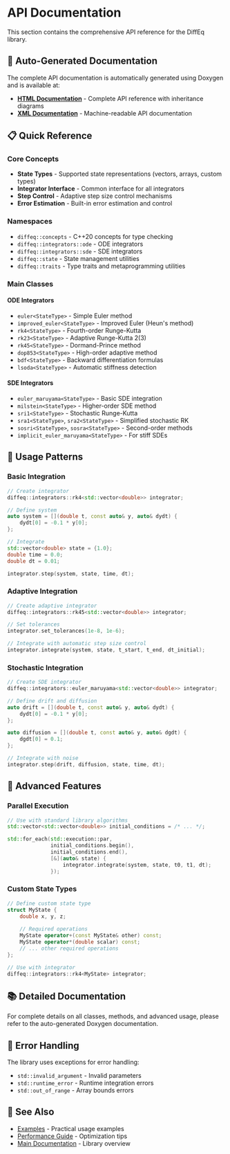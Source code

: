 # API Documentation

This section contains the comprehensive API reference for the DiffEq library.

## 🔗 Auto-Generated Documentation

The complete API documentation is automatically generated using Doxygen and is available at:

- **[HTML Documentation](../generated/html/index.html)** - Complete API reference with inheritance diagrams
- **[XML Documentation](../generated/xml/)** - Machine-readable API documentation

## 📋 Quick Reference

### Core Concepts

- **State Types** - Supported state representations (vectors, arrays, custom types)
- **Integrator Interface** - Common interface for all integrators
- **Step Control** - Adaptive step size control mechanisms
- **Error Estimation** - Built-in error estimation and control

### Namespaces

- `diffeq::concepts` - C++20 concepts for type checking
- `diffeq::integrators::ode` - ODE integrators
- `diffeq::integrators::sde` - SDE integrators
- `diffeq::state` - State management utilities
- `diffeq::traits` - Type traits and metaprogramming utilities

### Main Classes

#### ODE Integrators

- `euler<StateType>` - Simple Euler method
- `improved_euler<StateType>` - Improved Euler (Heun's method)
- `rk4<StateType>` - Fourth-order Runge-Kutta
- `rk23<StateType>` - Adaptive Runge-Kutta 2(3)
- `rk45<StateType>` - Dormand-Prince method
- `dop853<StateType>` - High-order adaptive method
- `bdf<StateType>` - Backward differentiation formulas
- `lsoda<StateType>` - Automatic stiffness detection

#### SDE Integrators

- `euler_maruyama<StateType>` - Basic SDE integration
- `milstein<StateType>` - Higher-order SDE method
- `sri1<StateType>` - Stochastic Runge-Kutta
- `sra1<StateType>`, `sra2<StateType>` - Simplified stochastic RK
- `sosri<StateType>`, `sosra<StateType>` - Second-order methods
- `implicit_euler_maruyama<StateType>` - For stiff SDEs

## 🔧 Usage Patterns

### Basic Integration

```cpp
// Create integrator
diffeq::integrators::rk4<std::vector<double>> integrator;

// Define system
auto system = [](double t, const auto& y, auto& dydt) {
    dydt[0] = -0.1 * y[0];
};

// Integrate
std::vector<double> state = {1.0};
double time = 0.0;
double dt = 0.01;

integrator.step(system, state, time, dt);
```

### Adaptive Integration

```cpp
// Create adaptive integrator
diffeq::integrators::rk45<std::vector<double>> integrator;

// Set tolerances
integrator.set_tolerances(1e-8, 1e-6);

// Integrate with automatic step size control
integrator.integrate(system, state, t_start, t_end, dt_initial);
```

### Stochastic Integration

```cpp
// Create SDE integrator
diffeq::integrators::euler_maruyama<std::vector<double>> integrator;

// Define drift and diffusion
auto drift = [](double t, const auto& y, auto& dydt) {
    dydt[0] = -0.1 * y[0];
};

auto diffusion = [](double t, const auto& y, auto& dgdt) {
    dgdt[0] = 0.1;
};

// Integrate with noise
integrator.step(drift, diffusion, state, time, dt);
```

## 🎯 Advanced Features

### Parallel Execution

```cpp
// Use with standard library algorithms
std::vector<std::vector<double>> initial_conditions = /* ... */;

std::for_each(std::execution::par, 
              initial_conditions.begin(), 
              initial_conditions.end(),
              [&](auto& state) {
                  integrator.integrate(system, state, t0, t1, dt);
              });
```

### Custom State Types

```cpp
// Define custom state type
struct MyState {
    double x, y, z;
    
    // Required operations
    MyState operator+(const MyState& other) const;
    MyState operator*(double scalar) const;
    // ... other required operations
};

// Use with integrator
diffeq::integrators::rk4<MyState> integrator;
```

## 📚 Detailed Documentation

For complete details on all classes, methods, and advanced usage, please refer to the auto-generated Doxygen documentation.

## 🐛 Error Handling

The library uses exceptions for error handling:

- `std::invalid_argument` - Invalid parameters
- `std::runtime_error` - Runtime integration errors
- `std::out_of_range` - Array bounds errors

## 🔗 See Also

- [Examples](../examples/README.md) - Practical usage examples
- [Performance Guide](../performance/README.md) - Optimization tips
- [Main Documentation](../index.md) - Library overview 